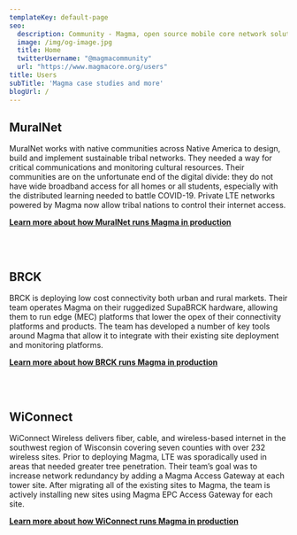 ```yaml
---
templateKey: default-page
seo:
  description: Community - Magma, open source mobile core network solution
  image: /img/og-image.jpg
  title: Home
  twitterUsername: "@magmacommunity"
  url: "https://www.magmacore.org/users"
title: Users
subTitle: 'Magma case studies and more'
blogUrl: /
---
```


<h2 id="users-muralnet">MuralNet</h2>

MuralNet works with native communities across Native America to design, build and implement sustainable tribal networks. They needed a way for critical communications and monitoring cultural resources. Their communities are on the unfortunate end of the digital divide: they do not have wide broadband access for all homes or all students, especially with the distributed learning needed to battle COVID-19. Private LTE networks powered by Magma now allow tribal nations to control their internet access.

**[Learn more about how MuralNet runs Magma in production](https://www.youtube.com/watch?v=hNHAz6Km-j0&list=PLKqaoAnDyfgolzgeREuKrvsPJhQLTt_he&index=6&t=668s)**  

<br />
<br />

<h2 id="users-brck">BRCK</h2>

BRCK is deploying low cost connectivity both urban and rural markets. Their team operates Magma on their ruggedized SupaBRCK hardware, allowing them to run edge (MEC) platforms that lower the opex of their connectivity platforms and products. The team has developed a number of key tools around Magma that allow it to integrate with their existing site deployment and monitoring platforms.

**[Learn more about how BRCK runs Magma in production](/users/brck)** 

<br />
<br />

<h2 id="users-wiconnect">WiConnect</h2>

WiConnect Wireless delivers fiber, cable, and wireless-based internet in the southwest region of Wisconsin covering seven counties with over 232 wireless sites. Prior to deploying Magma, LTE was sporadically used in areas that needed greater tree penetration. Their team’s goal was to increase network redundancy by adding a Magma Access Gateway at each tower site. After migrating all of the existing sites to Magma, the team is actively installing new sites using Magma EPC Access Gateway for each site.

**[Learn more about how WiConnect runs Magma in production](https://youtu.be/VybSCeTPf88)**